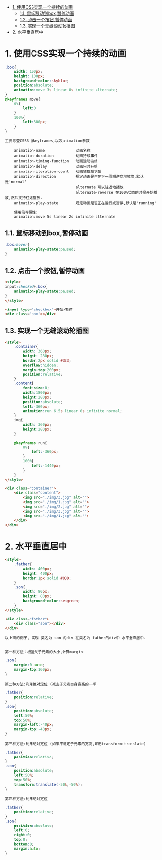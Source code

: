 <!-- TOC -->

- [1. 使用CSS实现一个持续的动画](#1-使用css实现一个持续的动画)
    - [1.1. 鼠标移动到box,暂停动画](#11-鼠标移动到box暂停动画)
    - [1.2. 点击一个按钮,暂停动画](#12-点击一个按钮暂停动画)
    - [1.3. 实现一个无缝滚动轮播图](#13-实现一个无缝滚动轮播图)
- [2. 水平垂直居中](#2-水平垂直居中)

<!-- /TOC -->

# 1. 使用CSS实现一个持续的动画

```css
.box{
    width: 100px;
    height: 100px;
    background-color:skyblue;
    position:absolute;
    animation:move 3s linear 0s infinite alternate;
}
@keyframes move{
    0%{
        left:0
    }
    100%{
        left:300px;
    }
}
```
    主要考查CSS3 @keyframes,以及animation参数

        animation-name              动画名称
        animation-duration          动画持续事件
        animation-timing-function   动画运动曲线
        animation-delay             动画何时开始
        animation-iteration-count   动画被播放次数
        animation-direction         规定动画是否在下一周期逆向地播放,默认是'normal'
                                    alternate 可以往返地播放
                                    alternate-reverse 在100%状态的时候开始播放,然后支持往返播放.
        animation-play-state        规定动画是否正在运行或暂停,默认是'running'
        
        使用简写属性:
        animation:move 5s linear 2s infinite alternate

## 1.1. 鼠标移动到box,暂停动画

```css
.box:hover{
    animation-play-state:paused;
}
```

## 1.2. 点击一个按钮,暂停动画

```html
<style>
input:checked+.box{
    animation-play-state:paused;
}
</style>

<input type="checkbox">开始/暂停
<div class='box'></div>
```

## 1.3. 实现一个无缝滚动轮播图

```html
<style>
    .container{
        width: 360px;
        height: 280px;
        border:2px solid #333;
        overflow:hidden;
        margin-top:200px;
        position:relative;
    }
    .content{
        font-size:0;
        width:1800px;
        height:280px;
        position:absolute;
        left:-360px;
        animation:run 6.5s linear 0s infinite normal;
    }
    img{
        width: 360px;
        height:280px;
    }

    @keyframes run{
        0%{
            left:-360px;
        }
        100%{
            left:-1440px;
        }
    }
</style>

<div class="container">
    <div class="content">
        <img src="./img/3.jpg" alt="">
        <img src="./img/1.jpg" alt="">
        <img src="./img/2.jpg" alt="">
        <img src="./img/3.jpg" alt="">
        <img src="./img/1.jpg" alt="">
    </div>
</div>
```

# 2. 水平垂直居中


```html
<style>
    .father{
        width: 400px;
        height: 400px;
        border:1px solid #000;
    }
    .son{
        width: 80px;
        height: 80px;
        background-color:seagreen;
    }
</style>

<div class="father">
    <div class="son"></div>
</div>
```
    以上面的例子, 实现 类名为 son 的div 在类名为 father的div中 水平垂直居中.


    第一种方法：根据父子元素的大小,计算margin
```css
.son{
    margin:0 auto;
    margin-top:160px;
}
```

    第二种方法:利用绝对定位 (减去子元素自身宽高的一半)
```css
.father{
    position:relative;
}
.son{
    position:absolute;
    left:50%;
    top:50%;
    margin-left:-40px;
    margin-top:-40px;
}
```

    第三种方法:利用绝对定位 (如果不确定子元素的宽高,可用transform:translate)
```css
.father{
    position:relative;
}
.son{
    position:absolute;
    left:50%;
    top:50%;
    transform:translate(-50%,-50%);
}
```

    第四种方法:利用绝对定位
```css
.father{
    position:relative;
}
.son{
    position:absolute;
    left:0;
    right:0;
    top:0;
    bottom:0;
    margin:auto;
}
```